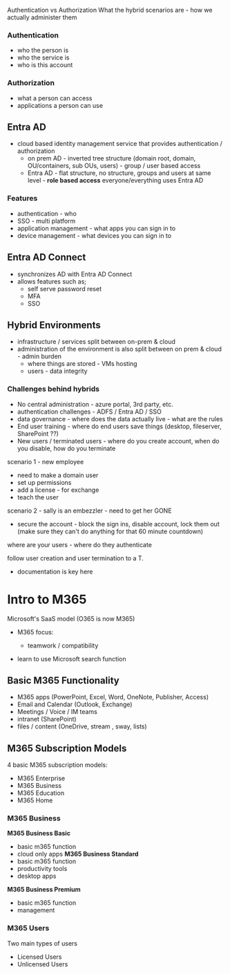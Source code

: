 Authentication vs Authorization
What the hybrid scenarios are - how we actually administer them

### **Authentication**
- who the person is
- who the service is
- who is this account 
### **Authorization**
- what a person can access
- applications a person can use
## **Entra AD**
- cloud based identity management service that provides authentication / authorization
	- on prem AD - inverted tree structure (domain root, domain, OU/containers, sub OUs, users) - group / user based access
	- Entra AD - flat structure, no structure, groups and users at same level - **role based access**
everyone/everything uses Entra AD

### Features
- authentication - who 
- SSO - multi platform
- application management - what apps you can sign in to
- device management - what devices you can sign in to

## Entra AD Connect
- synchronizes AD with Entra AD Connect
- allows features such as;
	- self serve password reset
	- MFA
	- SSO

## Hybrid Environments
- infrastructure / services split between on-prem & cloud
- administration of the environment is also split between on prem & cloud - admin burden
	- where things are stored - VMs hosting
	- users - data integrity
### Challenges behind hybrids
- No central administration - azure portal, 3rd party, etc.
- authentication challenges - ADFS / Entra AD / SSO
- data governance - where does the data actually live - what are the rules
- End user training - where do end users save things (desktop, fileserver, SharePoint ??)
- New users / terminated users - where do you create account, when do you disable, how do you terminate

scenario 1 - new employee
- need to make a domain user
- set up permissions
- add a license - for exchange
- teach the user

scenario 2 - sally is an embezzler - need to get her GONE
- secure the account - block the sign ins, disable account, lock them out (make sure they can't do anything for that 60 minute countdown)

where are your users - where do they authenticate

follow user creation and user termination to a T.
- documentation is key here

# Intro to M365
Microsoft's SaaS model (O365 is now M365)
- M365 focus:
	- teamwork / compatibility

- learn to use Microsoft search function

## Basic M365 Functionality
- M365 apps (PowerPoint, Excel, Word, OneNote, Publisher, Access)
- Email and Calendar (Outlook, Exchange)
- Meetings / Voice / IM teams
- intranet (SharePoint)
- files / content (OneDrive, stream , sway, lists)
## M365 Subscription Models
4 basic M365 subscription models:
- M365 Enterprise
- M365 Business
- M365 Education
- M365 Home

### M365 Business
**M365 Business Basic**
- basic m365 function
- cloud only apps
**M365 Business Standard**
- basic m365 function
- productivity tools
- desktop apps

**M365 Business Premium**
- basic m365 function
- management

### M365 Users
Two main types of users
- Licensed Users
- Unlicensed Users

